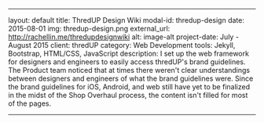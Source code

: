 ---

layout: default
title: ThredUP Design Wiki
modal-id: thredup-design
date: 2015-08-01
img: thredup-design.png
external_url: http://rachellin.me/thredupdesignwiki
alt: image-alt
project-date: July - August 2015
client: thredUP
category: Web Development
tools: Jekyll, Bootstrap, HTML/CSS, JavaScript
description: I set up the web framework for designers and engineers to easily access thredUP's brand guidelines. The Product team noticed that at times there weren't clear understandings between designers and engineers of what the brand guidelines were. Since the brand guidelines for iOS, Android, and web still have yet to be finalized in the midst of the Shop Overhaul process, the content isn't filled for most of the pages.

---